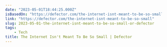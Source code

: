 ```yaml
---
date: "2023-05-01T18:44:25.000Z"
isBasedOn: "https://defector.com/the-internet-isnt-meant-to-be-so-small"
link: "https://defector.com/the-internet-isnt-meant-to-be-so-small"
slug: 2023-05-01-the-internet-isnt-meant-to-be-so-small-or-defector
tags:
    - Tech
title: The Internet Isn't Meant To Be So Small | Defector
---
```

